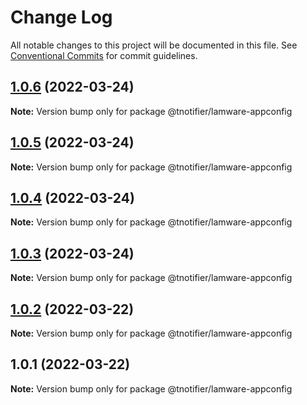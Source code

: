 # Change Log

All notable changes to this project will be documented in this file.
See [Conventional Commits](https://conventionalcommits.org) for commit guidelines.

## [1.0.6](https://github.com/tnotifier/lamware/compare/@tnotifier/lamware-appconfig@1.0.5...@tnotifier/lamware-appconfig@1.0.6) (2022-03-24)

**Note:** Version bump only for package @tnotifier/lamware-appconfig





## [1.0.5](https://github.com/tnotifier/lamware/compare/@tnotifier/lamware-appconfig@1.0.4...@tnotifier/lamware-appconfig@1.0.5) (2022-03-24)

**Note:** Version bump only for package @tnotifier/lamware-appconfig





## [1.0.4](https://github.com/tnotifier/lamware/compare/@tnotifier/lamware-appconfig@1.0.3...@tnotifier/lamware-appconfig@1.0.4) (2022-03-24)

**Note:** Version bump only for package @tnotifier/lamware-appconfig





## [1.0.3](https://github.com/tnotifier/lamware/compare/@tnotifier/lamware-appconfig@1.0.2...@tnotifier/lamware-appconfig@1.0.3) (2022-03-24)

**Note:** Version bump only for package @tnotifier/lamware-appconfig





## [1.0.2](https://github.com/tnotifier/lamware/compare/@tnotifier/lamware-appconfig@1.0.1...@tnotifier/lamware-appconfig@1.0.2) (2022-03-22)

**Note:** Version bump only for package @tnotifier/lamware-appconfig





## 1.0.1 (2022-03-22)

**Note:** Version bump only for package @tnotifier/lamware-appconfig
